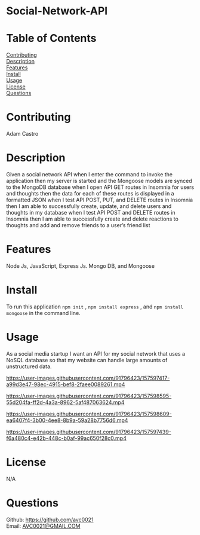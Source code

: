 # Social-Network-API

# Table of Contents

[Contributing](#name)</br>
[Description](#description)</br>
[Features](#features)</br>
[Install](#install)</br>
[Usage](#usage)</br>
[License](#license)</br>
[Questions](#questions)</br>

# Contributing

Adam Castro

# Description

Given a social network API
when I enter the command to invoke the application
then my server is started and the Mongoose models are synced to the MongoDB database
when I open API GET routes in Insomnia for users and thoughts
then the data for each of these routes is displayed in a formatted JSON
when I test API POST, PUT, and DELETE routes in Insomnia
then I am able to successfully create, update, and delete users and thoughts in my database
when I test API POST and DELETE routes in Insomnia
then I am able to successfully create and delete reactions to thoughts and add and remove friends to a user’s friend list

# Features

Node Js, JavaScript, Express Js. Mongo DB, and Mongoose

# Install

To run this application `npm init` , `npm install express` , and `npm install mongoose` in the command line.

# Usage

As a social media startup
I want an API for my social network that uses a NoSQL database
so that my website can handle large amounts of unstructured data.



https://user-images.githubusercontent.com/91796423/157597417-a99d3e47-98ec-4915-bef8-2faee0089261.mp4


https://user-images.githubusercontent.com/91796423/157598595-55d204fa-ff2d-4a3a-8962-5af487063624.mp4


https://user-images.githubusercontent.com/91796423/157598609-ea6407f4-3b00-4ee8-8b9a-59a28b7756d6.mp4


https://user-images.githubusercontent.com/91796423/157597439-f6a480c4-e42b-448c-b0af-99ac650f28c0.mp4


# License

N/A

# Questions

Github: https://github.com/avc0021</br>
Email: AVC0021@GMAIL.COM
